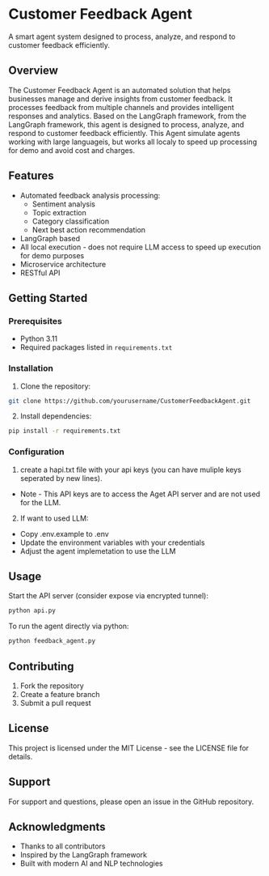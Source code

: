# Customer Feedback Agent

A smart agent system designed to process, analyze, and respond to customer feedback efficiently.

## Overview

The Customer Feedback Agent is an automated solution that helps businesses manage and derive insights from customer feedback. It processes feedback from multiple channels and provides intelligent responses and analytics.
Based on the LangGraph framework, from the LangGraph framework, this agent is designed to process, analyze, and respond to customer feedback efficiently.
This Agent simulate agents working with large languageis, but works all localy to speed up processing for demo and avoid cost and charges.

## Features

- Automated feedback analysis processing: 
    - Sentiment analysis
    - Topic extraction
    - Category classification
    - Next best action recommendation
- LangGraph based
- All local execution - does not require LLM access to speed up execution for demo purposes
- Microservice architecture
- RESTful API

## Getting Started

### Prerequisites

- Python 3.11
- Required packages listed in `requirements.txt`

### Installation

1. Clone the repository:
```bash
git clone https://github.com/yourusername/CustomerFeedbackAgent.git
```
2. Install dependencies:
```bash
pip install -r requirements.txt
```

### Configuration

1. create a hapi.txt file with your api keys (you can have muliple keys seperated by new lines). 
  - Note - This API keys are to access the Aget API server and are not used for the LLM.
2. If want to used LLM:
  - Copy .env.example to .env
  - Update the environment variables with your credentials
  - Adjust the agent implemetation to use the LLM

## Usage

Start the API server (consider expose via encrypted tunnel):
```bash
python api.py
```

To run the agent directly via python:
```bash
python feedback_agent.py
```

## Contributing

1. Fork the repository
2. Create a feature branch
3. Submit a pull request

## License

This project is licensed under the MIT License - see the LICENSE file for details.

## Support

For support and questions, please open an issue in the GitHub repository.

## Acknowledgments

- Thanks to all contributors
- Inspired by the LangGraph framework
- Built with modern AI and NLP technologies